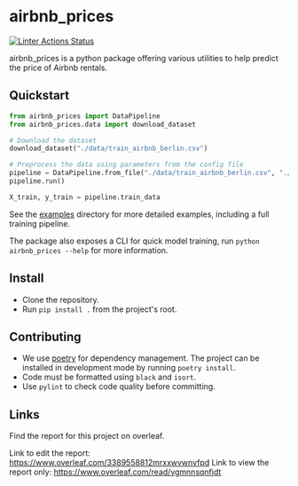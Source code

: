 # airbnb_prices
[![Linter Actions Status](https://github.com/Seon82/projet_appr_auto/actions/workflows/lint.yml//badge.svg?branch=master)](https://github.com/Seon82/projet_appr_auto/actions)

airbnb_prices is a python package offering various utilities to help predict the price of Airbnb rentals. 

## Quickstart

```python
from airbnb_prices import DataPipeline
from airbnb_prices.data import download_dataset

# Download the dataset
download_dataset("./data/train_airbnb_berlin.csv")

# Preprocess the data using parameters from the config file
pipeline = DataPipeline.from_file("./data/train_airbnb_berlin.csv", "./examples/config.json")
pipeline.run()

X_train, y_train = pipeline.train_data
```
See the [examples](./examples) directory for more detailed examples, including a full training pipeline.

The package also exposes a CLI for quick model training, run `python airbnb_prices --help` for more information.

## Install
* Clone the repository.
* Run `pip install .` from the project's root.

## Contributing
* We use [poetry](https://github.com/python-poetry/poetry) for dependency management. The project can be installed in development mode by running `poetry install`.
* Code must be formatted using `black` and `isort`.
* Use `pylint` to check code quality before committing.

## Links

Find the report for this project on overleaf.

Link to edit the report: https://www.overleaf.com/3389558812mrxxwvwnvfpd Link to view the report only: https://www.overleaf.com/read/vgmnnsqnfjdt
